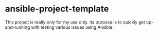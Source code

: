 # ansible-project-template

This project is really only for my use only. Its purpose is to quickly get up-and-running with testing various issues using Ansible.